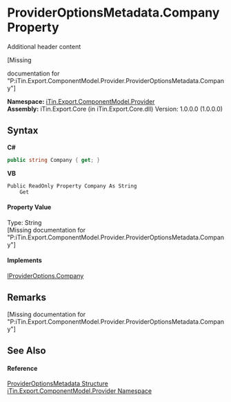 # ProviderOptionsMetadata.Company Property 
Additional header content 

\[Missing <summary> documentation for "P:iTin.Export.ComponentModel.Provider.ProviderOptionsMetadata.Company"\]

**Namespace:**&nbsp;<a href="723a96b5-5779-2554-cf17-05149bfcb802">iTin.Export.ComponentModel.Provider</a><br />**Assembly:**&nbsp;iTin.Export.Core (in iTin.Export.Core.dll) Version: 1.0.0.0 (1.0.0.0)

## Syntax

**C#**<br />
``` C#
public string Company { get; }
```

**VB**<br />
``` VB
Public ReadOnly Property Company As String
	Get
```


#### Property Value
Type: String<br />\[Missing <value> documentation for "P:iTin.Export.ComponentModel.Provider.ProviderOptionsMetadata.Company"\]

#### Implements
<a href="80bd2d99-3b34-8d84-8880-92b6bd253aa4">IProviderOptions.Company</a><br />

## Remarks
\[Missing <remarks> documentation for "P:iTin.Export.ComponentModel.Provider.ProviderOptionsMetadata.Company"\]

## See Also


#### Reference
<a href="153c6c4f-d6fc-429b-f73e-0f2d08841cf1">ProviderOptionsMetadata Structure</a><br /><a href="723a96b5-5779-2554-cf17-05149bfcb802">iTin.Export.ComponentModel.Provider Namespace</a><br />